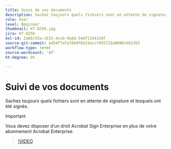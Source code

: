 ```yaml
---
title: Suivi de vos documents
description: Sachez toujours quels fichiers sont en attente de signature et lesquels ont été signés.
role: User
level: Beginner
thumbnail: KT-8256.jpg
jira: KT-8256
exl-id: 2a86c55a-cb15-4ccb-9a8d-54df1164310f
source-git-commit: ad54f7afa78b0fbb31eccf455723a8890cb92355
workflow-type: tm+mt
source-wordcount: '47'
ht-degree: 0%

---
```


# Suivi de vos documents

Sachez toujours quels fichiers sont en attente de signature et lesquels ont été signés.

>[!IMPORTANT]
>
>Vous devez disposer d’un droit Acrobat Sign Enterprise en plus de votre abonnement Acrobat Enterprise.

>[!VIDEO](https://video.tv.adobe.com/v/338492?quality=12&learn=on&hidetitle=true)
